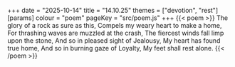 +++
date = "2025-10-14"
title = "14.10.25"
themes = ["devotion", "rest"]
[params]
  colour = "poem"
  pageKey = "src/poem.js"
+++
{{< poem >}}
The glory of a rock as sure as this,
Compels my weary heart to make a home,
For thrashing waves are muzzled at the crash,
The fiercest winds fall limp upon the stone,
And so in pleased sight of Jealousy,
My heart has found true home,
And so in burning gaze of Loyalty,
My feet shall rest alone.
{{< /poem >}}
